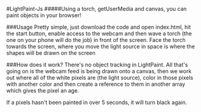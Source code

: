 #LightPaint-Js
#####Using a torch, getUserMedia and canvas, you can paint objects in your browser!

###Usage
Pretty simple, just download the code and open index.html, hit the start button, enable access to the webcam and then wave a torch (the one on your phone will do the job) in front of the screen. Face the torch towards the screen, where you move the light source in space is where the shapes will be drawn on the screen

###How does it work?
There's no object tracking in LightPaint. All that's going on is the webcam feed is being drawn onto a canvas, then we work out where all of the white pixels are (the light source), color in those pixels with another color and then create a reference to them in another array which gives the pixel an age.

If a pixels hasn't been painted in over 5 seconds, it will turn black again.